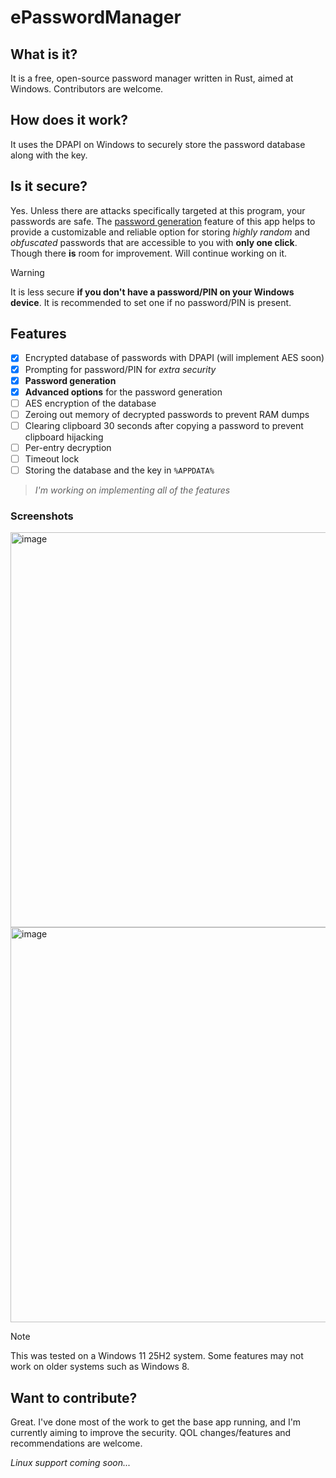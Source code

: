 # ePasswordManager

## What is it?
It is a free, open-source password manager written in Rust, aimed at Windows.
Contributors are welcome.

## How does it work?
It uses the DPAPI on Windows to securely store the password database along with the key.

## Is it secure?
Yes. Unless there are attacks specifically targeted at this program, your passwords are safe.
The <ins>password generation</ins> feature of this app helps to provide a customizable and reliable option for storing *highly random* and *obfuscated* passwords
that are accessible to you with **only one click**.
Though there **is** room for improvement. Will continue working on it.

> [!WARNING]
> It is less secure **if you don't have a password/PIN on your Windows device**. It is recommended to set one if no password/PIN is present.

## Features
- [x] Encrypted database of passwords with DPAPI (will implement AES soon)
- [x] Prompting for password/PIN for *extra security*
- [x] **Password generation**
- [x] **Advanced options** for the password generation
- [ ] AES encryption of the database
- [ ] Zeroing out memory of decrypted passwords to prevent RAM dumps
- [ ] Clearing clipboard 30 seconds after copying a password to prevent clipboard hijacking
- [ ] Per-entry decryption
- [ ] Timeout lock
- [ ] Storing the database and the key in `%APPDATA%`
> *I'm working on implementing all of the features*

### Screenshots
<img width="802" height="632" alt="image" src="https://github.com/user-attachments/assets/196101ab-65ce-48ba-96e1-3afdd338a8eb" />
<img width="802" height="632" alt="image" src="https://github.com/user-attachments/assets/b7b1bf17-a7f8-4e40-aee1-26a2944d7d68" />




> [!NOTE]
> This was tested on a Windows 11 25H2 system. Some features may not work on older systems such as Windows 8.

## Want to contribute?
Great. I've done most of the work to get the base app running, and I'm currently aiming to improve the security.
QOL changes/features and recommendations are welcome.

*Linux support coming soon...*
